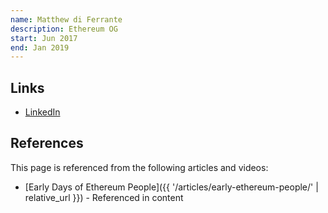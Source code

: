 ```yaml
---
name: Matthew di Ferrante
description: Ethereum OG
start: Jun 2017
end: Jan 2019
---
```


## Links
- [LinkedIn](https://www.linkedin.com/in/matthewdiferrante/)

## References

This page is referenced from the following articles and videos:

- [Early Days of Ethereum People]({{ '/articles/early-ethereum-people/' | relative_url }}) - Referenced in content